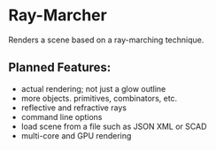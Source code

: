 # Ray-Marcher

Renders a scene based on a ray-marching technique.

Planned Features:
-----------------
  * actual rendering; not just a glow outline
  * more objects. primitives, combinators, etc.
  * reflective and refractive rays
  * command line options
  * load scene from a file such as JSON XML or SCAD
  * multi-core and GPU rendering
